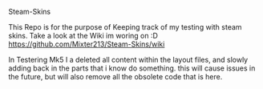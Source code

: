 Steam-Skins

This Repo is for the purpose of Keeping track of my testing with steam skins.
Take a look at the Wiki im woring on :D https://github.com/Mixter213/Steam-Skins/wiki

In Testering Mk5 I a deleted all content within the layout files, and slowly adding back in the parts that i know do something. this will cause issues in the future, but will also remove all the obsolete code that is here.
